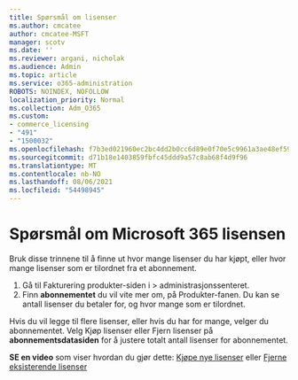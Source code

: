```yaml
---
title: Spørsmål om lisenser
ms.author: cmcatee
author: cmcatee-MSFT
manager: scotv
ms.date: ''
ms.reviewer: argani, nicholak
ms.audience: Admin
ms.topic: article
ms.service: o365-administration
ROBOTS: NOINDEX, NOFOLLOW
localization_priority: Normal
ms.collection: Adm_O365
ms.custom:
- commerce_licensing
- "491"
- "1500032"
ms.openlocfilehash: f7b3ed021960ec2bc4dd2b0cc6d89e0f70e5c9961a3ae48ef59a3f43994d8d04
ms.sourcegitcommit: d71b18e1403859fbfc45ddd9a57c8ab68f4d9f96
ms.translationtype: MT
ms.contentlocale: nb-NO
ms.lasthandoff: 08/06/2021
ms.locfileid: "54498945"
---
```

# <a name="questions-about-your-microsoft-365-license"></a>Spørsmål om Microsoft 365 lisensen

Bruk disse trinnene til å finne ut hvor mange lisenser du har kjøpt, eller hvor mange lisenser som er tilordnet fra et abonnement.
  
1. Gå til Fakturering produkter-siden i  \> **[](https://go.microsoft.com/fwlink/p/?linkid=842054)** administrasjonssenteret.
2. Finn **abonnementet** du vil vite mer om, på Produkter-fanen. Du kan se antall lisenser du betaler for, og hvor mange som er tilordnet.

Hvis du vil legge til flere lisenser, eller hvis du har for mange, velger du abonnementet. Velg Kjøp lisenser eller Fjern lisenser på **abonnementsdatasiden** for å justere totalt antall lisenser for abonnementet. 

**SE en video** som viser hvordan du gjør dette: [Kjøpe nye lisenser](https://go.microsoft.com/fwlink/p/?linkid=2154857) eller [Fjerne eksisterende lisenser](https://go.microsoft.com/fwlink/p/?linkid=2154938)